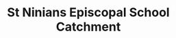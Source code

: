 ---
schema: default
title: St Ninians Episcopal School Catchment
organization: Perth and Kinross Council
notes: >-
    St Ninians Episcopal School Catchment Boundary (Whole of PKC)

resources:
  - name: St Ninians Episcopal School Catchment HTML
  - url: >-
      http://opendata-pkc.opendata.arcgis.com/datasets/23a0859e00624870a1574d5555fbbc1a_0
  - format: HTML

  - name: St Ninians Episcopal School Catchment ESRI REST
  - url: >-
      https://services.arcgis.com/pfFDYSlYcp7mabvZ/arcgis/rest/services/St_Ninians_Episcopal_School_Catchment/FeatureServer/0
  - format: ESRI REST

  - name: St Ninians Episcopal School Catchment GEOJSON
  - url: >-
      http://opendata-pkc.opendata.arcgis.com/datasets/23a0859e00624870a1574d5555fbbc1a_0.geojson
  - format: GEOJSON

  - name: St Ninians Episcopal School Catchment CSV
  - url: >-
      http://opendata-pkc.opendata.arcgis.com/datasets/23a0859e00624870a1574d5555fbbc1a_0.csv
  - format: CSV

  - name: St Ninians Episcopal School Catchment KML
  - url: >-
      http://opendata-pkc.opendata.arcgis.com/datasets/23a0859e00624870a1574d5555fbbc1a_0.kml
  - format: KML

  - name: St Ninians Episcopal School Catchment ZIP
  - url: >-
      http://opendata-pkc.opendata.arcgis.com/datasets/23a0859e00624870a1574d5555fbbc1a_0.zip
  - format: ZIP
license: Open Government Licence 3.0 (United Kingdom)
category:

  - boundary,catchment,episcopal,schools,education
maintainer: Perth and Kinross Council
maintainer_email: someone@example.com
---